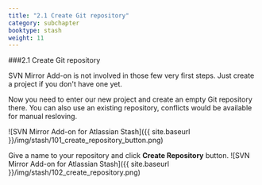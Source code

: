```yaml
---
title: "2.1 Create Git repository"
category: subchapter
booktype: stash
weight: 11
---
```


###2.1 Create Git repository

SVN Mirror Add-on is not involved in those few very first steps. Just create a project if you don't have one yet.

Now you need to enter our new project and create an empty Git repository there.
You can also use an existing repository, conflicts would be available for manual resloving.

![SVN Mirror Add-on for Atlassian Stash]({{ site.baseurl }}/img/stash/101_create_repository_button.png)

Give a name to your repository and click **Create Repository** button.
![SVN Mirror Add-on for Atlassian Stash]({{ site.baseurl }}/img/stash/102_create_repository.png)

[](#up)